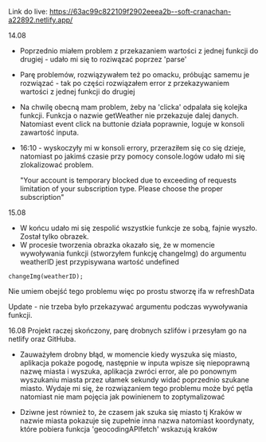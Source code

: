 Link do live: https://63ac99c822109f2902eeea2b--soft-cranachan-a22892.netlify.app/


14.08
- Poprzednio miałem problem z przekazaniem wartości z jednej funkcji do drugiej - udało mi się to roziwązać poprzez 'parse'
- Parę problemów, rozwiązywałem też po omacku, próbując samemu je rozwiązać - tak po części rozwiązałem error z przekazywaniem wartości z jednej funkcji do drugiej
- Na chwilę obecną mam problem, żeby na 'clicka' odpalała się kolejka funkcji. Funkcja o nazwie getWeather nie przekazuje dalej danych. Natomiast event click na buttonie działa poprawnie, loguje w konsoli zawartość inputa.
- 16:10 - wyskoczyły mi w konsoli errory, przeraziłem się co się dzieje, natomiast po jakimś czasie przy pomocy console.logów udało mi się zlokalizować problem.

    "Your account is temporary blocked due to exceeding of requests limitation of your subscription type. Please choose the proper subscription"

15.08
- W końcu udało mi się zespolić wszystkie funkcje ze sobą, fajnie wyszło. Został tylko obrazek.
- W procesie tworzenia obrazka okazało się, że w momencie wywoływania funkcji (stworzyłem funkcję changeImg) do argumentu weatherID jest przypisywana wartość undefined
```
changeImg(weatherID);
``` 

Nie umiem obejść tego problemu więc po prostu stworzę ifa w refreshData

Update - nie trzeba było przekazywać argumentu podczas wywoływania funkcji. 

16.08
Projekt raczej skończony, parę drobnych szlifów i przesyłam go na netlify oraz GitHuba.
- Zauważyłem drobny błąd, w momencie kiedy wyszuka się miasto, aplikacja pokaże pogodę, następnie w inputa wpisze się niepoprawną nazwę miasta i wyszuka, aplikacja zwróci error, ale po ponownym wyszukaniu miasta przez ułamek sekundy widać poprzednio szukane miasto. Wydaje mi się, że rozwiązaniem tego problemu może być pętla natomiast nie mam pojęcia jak powinienem to zoptymalizować 

- Dziwne jest również to, że czasem jak szuka się miasto tj Kraków w nazwie miasta pokazuje się zupełnie inna nazwa natomiast koordynaty, które pobiera funkcja 'geocodingAPIfetch' wskazują kraków
